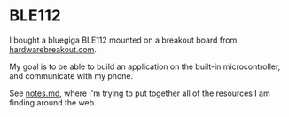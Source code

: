 # BLE112 #

I bought a bluegiga BLE112 mounted on a breakout board from [hardwarebreakout.com](
http://store.hardwarebreakout.com/index.php?route=product/product&product_id=61).

My goal is to be able to build an application on the built-in microcontroller, and communicate with my phone.

See [notes.md](/slackhappy/ble112/notes.md), where I'm trying to put together all of the resources I am finding around the web.
